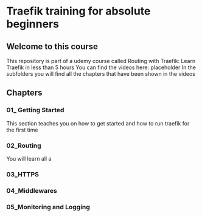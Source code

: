 # Traefik training for absolute beginners
## Welcome to this course
This repository is part of a udemy course called Routing with Traefik: Learn Traefik in less than 5 hours
You can find the videos here: placeholder
In the subfolders you will find all the chapters that have been shown in the videos

## Chapters
### 01_ Getting Started
This section teaches you on how to get started and how to run traefik for the first time
### 02_Routing
You will learn all a
### 03_HTTPS

### 04_Middlewares

### 05_Monitoring and Logging
